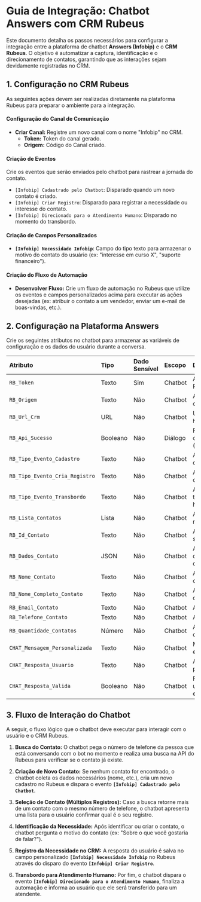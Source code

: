 # Guia de Integração: Chatbot Answers com CRM Rubeus

Este documento detalha os passos necessários para configurar a integração entre a plataforma de chatbot **Answers (Infobip)** e o **CRM Rubeus**. O objetivo é automatizar a captura, identificação e o direcionamento de contatos, garantindo que as interações sejam devidamente registradas no CRM.

## 1. Configuração no CRM Rubeus

As seguintes ações devem ser realizadas diretamente na plataforma Rubeus para preparar o ambiente para a integração.

#### Configuração do Canal de Comunicação
* **Criar Canal:** Registre um novo canal com o nome "Infobip" no CRM.
    * **Token:** Token do canal gerado.
    * **Origem:** Código do Canal criado.

#### Criação de Eventos
Crie os eventos que serão enviados pelo chatbot para rastrear a jornada do contato.
* `[Infobip] Cadastrado pelo Chatbot`: Disparado quando um novo contato é criado.
* `[Infobip] Criar Registro`: Disparado para registrar a necessidade ou interesse do contato.
* `[Infobip] Direcionado para o Atendimento Humano`: Disparado no momento do transbordo.

#### Criação de Campos Personalizados
* **`[Infobip] Necessidade Infobip`**: Campo do tipo texto para armazenar o motivo do contato do usuário (ex: "interesse em curso X", "suporte financeiro").

#### Criação do Fluxo de Automação
* **Desenvolver Fluxo:** Crie um fluxo de automação no Rubeus que utilize os eventos e campos personalizados acima para executar as ações desejadas (ex: atribuir o contato a um vendedor, enviar um e-mail de boas-vindas, etc.).

## 2. Configuração na Plataforma Answers

Crie os seguintes atributos no chatbot para armazenar as variáveis de configuração e os dados do usuário durante a conversa.

| Atributo | Tipo | Dado Sensível | Escopo | Descrição |
| :--- | :--- | :--- | :--- | :--- |
| `RB_Token` | Texto | Sim | Chatbot | Armazena o token da API do Rubeus para autenticação. |
| `RB_Origem` | Texto | Não | Chatbot | Armazena o ID da origem configurada no Rubeus. |
| `RB_Url_Crm` | URL | Não | Chatbot | URL base da API do Rubeus (ex: `https://seu_crm.rubeus.com.br/`). |
| `RB_Api_Sucesso` | Booleano | Não | Diálogo | Flag para verificar se uma chamada à API foi bem-sucedida (`true`/`false`). |
| `RB_Tipo_Evento_Cadastro` | Texto | Não | Chatbot | Armazena o ID do evento de cadastro no Rubeus. |
| `RB_Tipo_Evento_Cria_Registro` | Texto | Não | Chatbot | Armazena o ID do evento para criar um registro de interesse. |
| `RB_Tipo_Evento_Transbordo` | Texto | Não | Chatbot | Armazena o ID do evento de transbordo para atendimento humano. |
| `RB_Lista_Contatos` | Lista | Não | Chatbot | Armazena a lista de contatos retornada pela API do Rubeus. |
| `RB_Id_Contato` | Texto | Não | Chatbot | Armazena o ID do contato selecionado no Rubeus. |
| `RB_Dados_Contato` | JSON | Não | Chatbot | Armazena o objeto JSON completo com os dados do contato. |
| `RB_Nome_Contato` | Texto | Não | Chatbot | Armazena o primeiro nome do contato. |
| `RB_Nome_Completo_Contato` | Texto | Não | Chatbot | Armazena o nome completo do contato. |
| `RB_Email_Contato` | Texto | Não | Chatbot | Armazena o e-mail do contato. |
| `RB_Telefone_Contato` | Texto | Não | Chatbot | Armazena o telefone do contato. |
| `RB_Quantidade_Contatos` | Número | Não | Chatbot | Armazena a quantidade de contatos encontrados na busca. |
| `CHAT_Mensagem_Personalizada` | Texto | Não | Chatbot | Mensagem dinâmica a ser exibida para o usuário. |
| `CHAT_Resposta_Usuario` | Texto | Não | Chatbot | Armazena a resposta fornecida pelo usuário. |
| `CHAT_Resposta_Valida` | Booleano | Não | Chatbot | Flag para validar se a resposta do usuário atende ao formato esperado. |

## 3. Fluxo de Interação do Chatbot

A seguir, o fluxo lógico que o chatbot deve executar para interagir com o usuário e o CRM Rubeus.

1.  **Busca do Contato:** O chatbot pega o número de telefone da pessoa que está conversando com o bot no momento e realiza uma busca na API do Rubeus para verificar se o contato já existe.

2.  **Criação de Novo Contato:** Se nenhum contato for encontrado, o chatbot coleta os dados necessários (nome, etc.), cria um novo cadastro no Rubeus e dispara o evento **`[Infobip] Cadastrado pelo Chatbot`**.

3.  **Seleção de Contato (Múltiplos Registros):** Caso a busca retorne mais de um contato com o mesmo número de telefone, o chatbot apresenta uma lista para o usuário confirmar qual é o seu registro.

4.  **Identificação da Necessidade:** Após identificar ou criar o contato, o chatbot pergunta o motivo do contato (ex: "Sobre o que você gostaria de falar?").

5.  **Registro da Necessidade no CRM:** A resposta do usuário é salva no campo personalizado **`[Infobip] Necessidade Infobip`** no Rubeus através do disparo do evento **`[Infobip] Criar Registro`**.

6.  **Transbordo para Atendimento Humano:** Por fim, o chatbot dispara o evento **`[Infobip] Direcionado para o Atendimento Humano`**, finaliza a automação e informa ao usuário que ele será transferido para um atendente.
